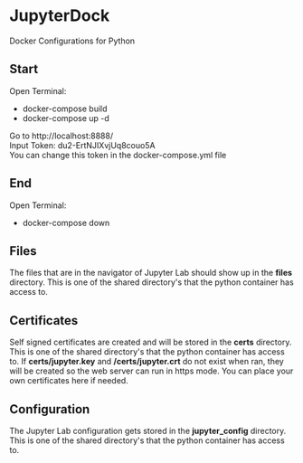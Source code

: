 # JupyterDock

Docker Configurations for Python

## Start

Open Terminal:

- docker-compose build
- docker-compose up -d 

Go to http://localhost:8888/  
Input Token: du2-ErtNJIXvjUq8couo5A  
You can change this token in the docker-compose.yml file

## End

Open Terminal:

- docker-compose down

## Files
The files that are in the navigator of Jupyter Lab should show up in the __files__ directory. This is one of the shared directory's that the python container has access to.

## Certificates
Self signed certificates are created and will be stored in the __certs__ directory. This is one of the shared directory's that the python container has access to. If __certs/jupyter.key__ and __/certs/jupyter.crt__ do not exist when ran, they will be created so the web server can run in https mode. You can place your own certificates here if needed.

## Configuration
The Jupyter Lab configuration gets stored in the __jupyter_config__ directory. This is one of the shared directory's that the python container has access to.
